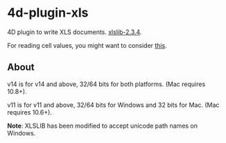 4d-plugin-xls
=============

4D plugin to write XLS documents. [xlslib-2.3.4](http://xlslib.sourceforge.net/).

For reading cell values, you might want to consider [this](https://github.com/miyako/4d-plugin-free-xl).

About
-----
v14 is for v14 and above, 32/64 bits for both platforms. (Mac requires 10.8+).

v11 is for v11 and above, 32/64 bits for Windows and 32 bits for Mac. (Mac requires 10.6+).

**Note**: XLSLIB has been modified to accept unicode path names on Windows.
